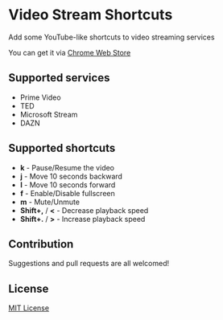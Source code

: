 # Video Stream Shortcuts

Add some YouTube-like shortcuts to video streaming services

You can get it via [Chrome Web Store](https://chrome.google.com/webstore/detail/video-stream-shortcuts/jkclfjpmbcenbmmheenahiglgkefekim)

## Supported services

- Prime Video
- TED
- Microsoft Stream
- DAZN

## Supported shortcuts

- **k** - Pause/Resume the video
- **j** - Move 10 seconds backward
- **l** - Move 10 seconds forward
- **f** - Enable/Disable fullscreen
- **m** - Mute/Unmute
- **Shift+,** / **<** - Decrease playback speed
- **Shift+.** / **>** - Increase playback speed

## Contribution

Suggestions and pull requests are all welcomed!

## License

[MIT License](https://github.com/mkobayashime/video-stream-shortcuts/blob/master/LICENSE)
